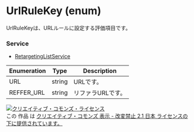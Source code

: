 # UrlRuleKey (enum)
UrlRuleKeyは、URLルールに設定する評価項目です。

### Service
+ [RetargetingListService](./services/RetargetingListService.md)

| Enumeration | Type | Description | 
|---|---|---|
| URL| string| URLです。|
| REFFER_URL| string| リファラURLです。 |

<a rel="license" href="http://creativecommons.org/licenses/by-nd/2.1/jp/"><img alt="クリエイティブ・コモンズ・ライセンス" style="border-width:0" src="https://i.creativecommons.org/l/by-nd/2.1/jp/88x31.png" /></a><br />この 作品 は <a rel="license" href="http://creativecommons.org/licenses/by-nd/2.1/jp/">クリエイティブ・コモンズ 表示 - 改変禁止 2.1 日本 ライセンスの下に提供されています。</a>
